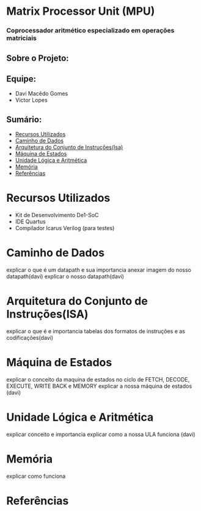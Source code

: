 # Matrix Processor Unit (MPU)
### Coprocessador aritmético especializado em operações matriciais

## Sobre o Projeto:
## Equipe:
- Davi Macêdo Gomes
- Victor Lopes
## Sumário:
- [Recursos Utilizados](#Recursos-Utilizados)
- [Caminho de Dados](#Caminho-de-Dados)
- [Arquitetura do Conjunto de Instruções(Isa)](#Arquitetura-do-Conjunto-de-Instruções(ISA))
- [Máquina de Estados](#Máquina-de-Estados)
- [Unidade Lógica e Aritmética](#Unidade-Lógica-e-Aritmética)
- [Memória](#Memória)
- [Referências](#Referências)
# Recursos Utilizados
- Kit de Desenvolvimento De1-SoC
- IDE Quartus 
- Compilador Icarus Verilog (para testes)
# Caminho de Dados
explicar o que é um datapath e sua importancia
anexar imagem do nosso datapath(davi)
explicar o nosso datapath(davi)
# Arquitetura do Conjunto de Instruções(ISA)
explicar o que é e importancia
tabelas dos formatos de instruções e as codificações(davi)
# Máquina de Estados
explicar o conceito da maquina de estados no ciclo de FETCH, DECODE, EXECUTE, WRITE BACK e MEMORY
explicar a nossa máquina de estados (davi)

# Unidade Lógica e Aritmética
explicar conceito e importancia
explicar como a nossa ULA funciona (davi)
# Memória
explicar como funciona
# Referências
